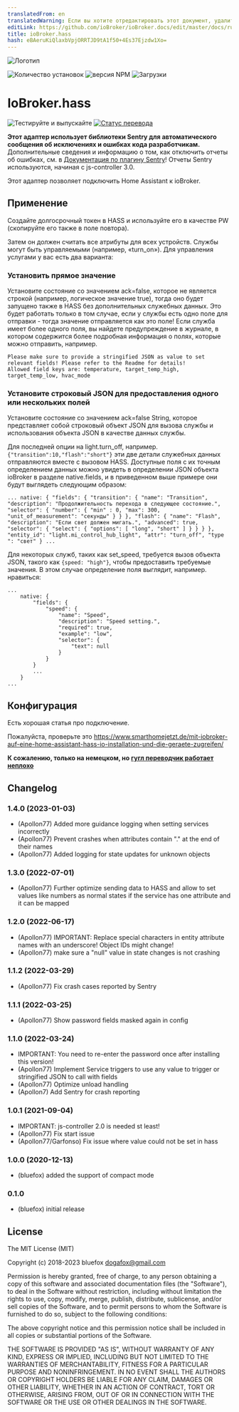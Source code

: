 ```yaml
---
translatedFrom: en
translatedWarning: Если вы хотите отредактировать этот документ, удалите поле «translationFrom», в противном случае этот документ будет снова автоматически переведен
editLink: https://github.com/ioBroker/ioBroker.docs/edit/master/docs/ru/adapterref/iobroker.hass/README.md
title: ioBroker.hass
hash: eBAeruKiQlaxbVpjORRTJD9tA1f50+4Es37Ejzdw1Xo=
---
```

![Логотип](../../../en/adapterref/iobroker.hass/admin/hass.png)

![Количество установок](http://iobroker.live/badges/hass-stable.svg)
![версия NPM](http://img.shields.io/npm/v/iobroker.hass.svg)
![Загрузки](https://img.shields.io/npm/dm/iobroker.hass.svg)

# IoBroker.hass
![Тестируйте и выпускайте](https://github.com/ioBroker/ioBroker.hass/workflows/Test%20and%20Release/badge.svg) [![Статус перевода](https://weblate.iobroker.net/widgets/adapters/-/hass/svg-badge.svg)](https://weblate.iobroker.net/engage/adapters/?utm_source=widget)

**Этот адаптер использует библиотеки Sentry для автоматического сообщения об исключениях и ошибках кода разработчикам.** Дополнительные сведения и информацию о том, как отключить отчеты об ошибках, см. в [Документация по плагину Sentry](https://github.com/ioBroker/plugin-sentry#plugin-sentry)! Отчеты Sentry используются, начиная с js-controller 3.0.

Этот адаптер позволяет подключить Home Assistant к ioBroker.

## Применение
Создайте долгосрочный токен в HASS и используйте его в качестве PW (скопируйте его также в поле повтора).

Затем он должен считать все атрибуты для всех устройств. Службы могут быть управляемыми (например, «turn_on»). Для управления услугами у вас есть два варианта:

### Установить прямое значение
Установите состояние со значением ack=false, которое не является строкой (например, логическое значение true), тогда оно будет запущено также в HASS без дополнительных служебных данных. Это будет работать только в том случае, если у службы есть одно поле для отправки - тогда значение отправляется как это поле! Если служба имеет более одного поля, вы найдете предупреждение в журнале, в котором содержится более подробная информация о полях, которые можно отправить, например.

```
Please make sure to provide a stringified JSON as value to set relevant fields! Please refer to the Readme for details!
Allowed field keys are: temperature, target_temp_high, target_temp_low, hvac_mode
```

### Установите строковый JSON для предоставления одного или нескольких полей
Установите состояние со значением ack=false String, которое представляет собой строковый объект JSON для вызова службы и использования объекта JSON в качестве данных службы.

Для последней опции на light.turn_off, например. `{"transition":10,"flash":"short"}` эти две детали служебных данных отправляются вместе с вызовом HASS. Доступные поля с их точным определением данных можно увидеть в определении JSON объекта ioBroker в разделе native.fields, и в приведенном выше примере они будут выглядеть следующим образом:

`...
native: { "fields": { "transition": { "name": "Transition", "description": "Продолжительность перехода в следующее состояние.", "selector": { "number": { "min" : 0, "max": 300, "unit_of_measurement": "секунды" } } }, "flash": { "name": "Flash", "description": "Если свет должен мигать.", "advanced": true, "selector": { "select": { "options": [ "long", "short" ] } } } }, "entity_id": "light.mi_control_hub_light", "attr": "turn_off", "type ": "свет" } ...
`

Для некоторых служб, таких как set_speed, требуется вызов объекта JSON, такого как `{speed: "high"}`, чтобы предоставить требуемые значения. В этом случае определение поля выглядит, например. нравиться:

```
...
    native: {
        "fields": {
            "speed": {
                "name": "Speed",
                "description": "Speed setting.",
                "required": true,
                "example": "low",
                "selector": {
                    "text": null
                }
            }
        }
        ...
    }
...
```

## Конфигурация
Есть хорошая статья про подключение.

Пожалуйста, проверьте это https://www.smarthomejetzt.de/mit-iobroker-auf-eine-home-assistant-hass-io-installation-und-die-geraete-zugreifen/

**К сожалению, только на немецком, но [гугл переводчик работает неплохо](https://translate.google.com/translate?hl=en&sl=de&tl=en&u=https%3A%2F%2Fwww.smarthomejetzt.de%2Fmit-iobroker-auf-eine-home-assistant-hass-io-installation-und-die-geraete-zugreifen%2F)**

<!-- Заполнитель для следующей версии (в начале строки):

### __РАБОТА ВЫПОЛНЯЕТСЯ__ -->

## Changelog
### 1.4.0 (2023-01-03)
* (Apollon77) Added more guidance logging when setting services incorrectly
* (Apollon77) Prevent crashes when attributes contain "." at the end of their names
* (Apollon77) Added logging for state updates for unknown objects

### 1.3.0 (2022-07-01)
* (Apollon77) Further optimize sending data to HASS and allow to set values like numbers as normal states if the service has one attribute and it can be mapped

### 1.2.0 (2022-06-17)
* (Apollon77) IMPORTANT: Replace special characters in entity attribute names with an underscore! Object IDs might change!
* (Apollon77) make sure a "null" value in state changes is not crashing

### 1.1.2 (2022-03-29)
* (Apollon77) Fix crash cases reported by Sentry

### 1.1.1 (2022-03-25)
* (Apollon77) Show password fields masked again in config

### 1.1.0 (2022-03-24)
* IMPORTANT: You need to re-enter the password once after installing this version!
* (Apollon77) Implement Service triggers to use any value to trigger or stringified JSON to call with fields
* (Apollon77) Optimize unload handling
* (Apollon7) Add Sentry for crash reporting

### 1.0.1 (2021-09-04)
* IMPORTANT: js-controller 2.0 is needed st least!
* (Apollon77) Fix start issue
* (Apollon77/Garfonso) Fix issue where value could not be set in hass

### 1.0.0 (2020-12-13)
* (bluefox) added the support of compact mode

### 0.1.0
* (bluefox) initial release

## License
The MIT License (MIT)

Copyright (c) 2018-2023 bluefox <dogafox@gmail.com>

Permission is hereby granted, free of charge, to any person obtaining a copy
of this software and associated documentation files (the "Software"), to deal
in the Software without restriction, including without limitation the rights
to use, copy, modify, merge, publish, distribute, sublicense, and/or sell
copies of the Software, and to permit persons to whom the Software is
furnished to do so, subject to the following conditions:

The above copyright notice and this permission notice shall be included in
all copies or substantial portions of the Software.

THE SOFTWARE IS PROVIDED "AS IS", WITHOUT WARRANTY OF ANY KIND, EXPRESS OR
IMPLIED, INCLUDING BUT NOT LIMITED TO THE WARRANTIES OF MERCHANTABILITY,
FITNESS FOR A PARTICULAR PURPOSE AND NONINFRINGEMENT. IN NO EVENT SHALL THE
AUTHORS OR COPYRIGHT HOLDERS BE LIABLE FOR ANY CLAIM, DAMAGES OR OTHER
LIABILITY, WHETHER IN AN ACTION OF CONTRACT, TORT OR OTHERWISE, ARISING FROM,
OUT OF OR IN CONNECTION WITH THE SOFTWARE OR THE USE OR OTHER DEALINGS IN
THE SOFTWARE.